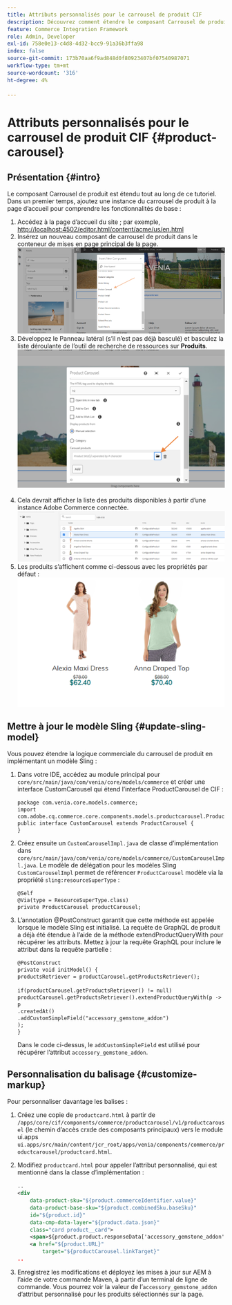 ```yaml
---
title: Attributs personnalisés pour le carrousel de produit CIF
description: Découvrez comment étendre le composant Carrousel de produit AEM CIF en mettant à jour le modèle Sling et en personnalisant les balises.
feature: Commerce Integration Framework
role: Admin, Developer
exl-id: 758e0e13-c4d8-4d32-bcc9-91a36b3ffa98
index: false
source-git-commit: 173b70aa6f9ad848d0f80923407bf07540987071
workflow-type: tm+mt
source-wordcount: '316'
ht-degree: 4%

---
```


# Attributs personnalisés pour le carrousel de produit CIF {#product-carousel}

## Présentation {#intro}

Le composant Carrousel de produit est étendu tout au long de ce tutoriel. Dans un premier temps, ajoutez une instance du carrousel de produit à la page d’accueil pour comprendre les fonctionnalités de base :

1. Accédez à la page d’accueil du site ; par exemple, [http://localhost:4502/editor.html/content/acme/us/en.html](http://localhost:4502/editor.html/content/acme/us/en.html)
1. Insérez un nouveau composant de carrousel de produit dans le conteneur de mises en page principal de la page.
   ![Composant du carrousel de produit](/help/commerce-cloud/assets/product-carousel-component.png)
1. Développez le Panneau latéral (s’il n’est pas déjà basculé) et basculez la liste déroulante de l’outil de recherche de ressources sur **Produits**.
     ![Produits du carrousel](/help/commerce-cloud/assets/carousel-products.png)    
1. Cela devrait afficher la liste des produits disponibles à partir d’une instance Adobe Commerce connectée.
   ![Instance connectée](/help/commerce-cloud/assets/connected-instance.png)
1. Les produits s’affichent comme ci-dessous avec les propriétés par défaut :
   ![Produit affiché avec les propriétés](/help/commerce-cloud/assets/discount.png)

## Mettre à jour le modèle Sling {#update-sling-model}

Vous pouvez étendre la logique commerciale du carrousel de produit en implémentant un modèle Sling :

1. Dans votre IDE, accédez au module principal pour `core/src/main/java/com/venia/core/models/commerce` et créer une interface CustomCarousel qui étend l’interface ProductCarousel de CIF :

   ```
   package com.venia.core.models.commerce;
   import com.adobe.cq.commerce.core.components.models.productcarousel.ProductCarousel;
   public interface CustomCarousel extends ProductCarousel {
   }
   ```
1. Créez ensuite un `CustomCarouselImpl.java` de classe d’implémentation dans `core/src/main/java/com/venia/core/models/commerce/CustomCarouselImpl.java`.
Le modèle de délégation pour les modèles Sling `CustomCarouselImpl` permet de référencer `ProductCarousel` modèle via la propriété `sling:resourceSuperType` :

   ```
   @Self
   @Via(type = ResourceSuperType.class)
   private ProductCarousel productCarousel;
   ```

1. L’annotation @PostConstruct garantit que cette méthode est appelée lorsque le modèle Sling est initialisé. La requête de GraphQL de produit a déjà été étendue à l’aide de la méthode extendProductQueryWith pour récupérer les attributs. Mettez à jour la requête GraphQL pour inclure le  attribut dans la requête partielle :

   ```
   @PostConstruct
   private void initModel() {
   productsRetriever = productCarousel.getProductsRetriever();
   
   if(productCarousel.getProductsRetriever() != null)
   productCarousel.getProductsRetriever().extendProductQueryWith(p -> p
   .createdAt()
   .addCustomSimpleField("accessory_gemstone_addon")
   );
   }
   ```

   Dans le code ci-dessus, le `addCustomSimpleField` est utilisé pour récupérer l’attribut `accessory_gemstone_addon`.

## Personnalisation du balisage {#customize-markup}

Pour personnaliser davantage les balises :

1. Créez une copie de `productcard.html` à partir de `/apps/core/cif/components/commerce/productcarousel/v1/productcarousel` (le chemin d’accès crxde des composants principaux) vers le module ui.apps `ui.apps/src/main/content/jcr_root/apps/venia/components/commerce/productcarousel/productcard.html`.

1. Modifiez `productcard.html` pour appeler l’attribut personnalisé, qui est mentionné dans la classe d’implémentation :

   ```xml
   ..
   <div
       data-product-sku="${product.commerceIdentifier.value}"
       data-product-base-sku="${product.combinedSku.baseSku}"
       id="${product.id}"
       data-cmp-data-layer="${product.data.json}"
       class="card product__card">
       <span>${product.product.responseData['accessory_gemstone_addon']}</span>
       <a href="${product.URL}"
           target="${productCarousel.linkTarget}"
   ..
   ```

1. Enregistrez les modifications et déployez les mises à jour sur AEM à l’aide de votre commande Maven, à partir d’un terminal de ligne de commande. Vous pourrez voir la valeur de l’`accessory_gemstone_addon` d’attribut personnalisé pour les produits sélectionnés sur la page.
